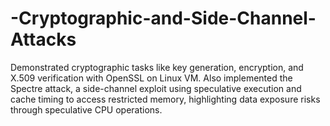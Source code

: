 # -Cryptographic-and-Side-Channel-Attacks
Demonstrated cryptographic tasks like key generation, encryption, and X.509 verification with OpenSSL on Linux VM. Also implemented the Spectre attack, a side-channel exploit using speculative execution and cache timing to access restricted memory, highlighting data exposure risks through speculative CPU operations. 
